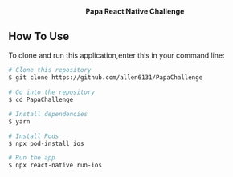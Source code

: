 

<h4 align="center">Papa React Native Challenge </h4>



## How To Use

To clone and run this application,enter this in your command line:

```bash
# Clone this repository
$ git clone https://github.com/allen6131/PapaChallenge

# Go into the repository
$ cd PapaChallenge

# Install dependencies
$ yarn

# Install Pods
$ npx pod-install ios

# Run the app
$ npx react-native run-ios
```

